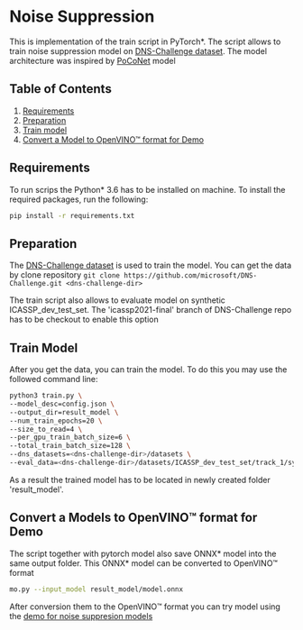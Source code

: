 # Noise Suppression

This is implementation of the train script in PyTorch\*.
The script allows to train noise suppression model on [DNS-Challenge dataset](https://github.com/microsoft/DNS-Challenge).
The model architecture was inspired by [PoCoNet](https://arxiv.org/abs/2008.04470) model


## Table of Contents

1. [Requirements](#requirements)
2. [Preparation](#preparation)
3. [Train model](#train-model)
4. [Convert a Model to OpenVINO™ format for Demo](#convert-a-models-to-openvino-format-for-demo)


## Requirements

To run scrips the Python\* 3.6 has to be installed on machine.
To install the required packages, run the following:

```bash
pip install -r requirements.txt
```

## Preparation

The [DNS-Challenge dataset](https://github.com/microsoft/DNS-Challenge) is used to train the model.
You can get the data by clone repository
```git clone https://github.com/microsoft/DNS-Challenge.git <dns-challenge-dir>```

The train script also allows to evaluate model on synthetic ICASSP_dev_test_set. The 'icassp2021-final' branch of DNS-Challenge repo has to be checkout to enable this option


## Train Model

After you get the data, you can train the model.
To do this you may use the followed command line:

```bash
python3 train.py \
--model_desc=config.json \
--output_dir=result_model \
--num_train_epochs=20 \
--size_to_read=4 \
--per_gpu_train_batch_size=6 \
--total_train_batch_size=128 \
--dns_datasets=<dns-challenge-dir>/datasets \
--eval_data=<dns-challenge-dir>/datasets/ICASSP_dev_test_set/track_1/synthetic
```

As a result the trained model has to be located in newly created folder 'result_model'.

## Convert a Models to OpenVINO™ format for Demo

The script together with pytorch model also save ONNX\* model into the same output folder. This ONNX\* model can be converted to OpenVINO™ format

```bash
mo.py --input_model result_model/model.onnx
```

After conversion them to the OpenVINO™ format you can try model using
the [demo for noise suppresion models](https://github.com/openvinotoolkit/open_model_zoo/tree/develop/demos/noise_suppression_demo/python)

